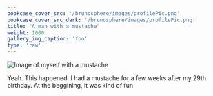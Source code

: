 ```yaml
---
bookcase_cover_src: '/brunosphere/images/profilePic.png'
bookcase_cover_src_dark: '/brunosphere/images/profilePic.png'
title: "A man with a mustache"
weight: 1000
gallery_img_caption: 'foo'
type: 'raw'
---
```


![Image of myself with a mustache](/brunosphere/images/profilePic.png)

Yeah. This happened. I had a mustache for a few weeks after my
29th birthday. At the beggining, it was kind of fun